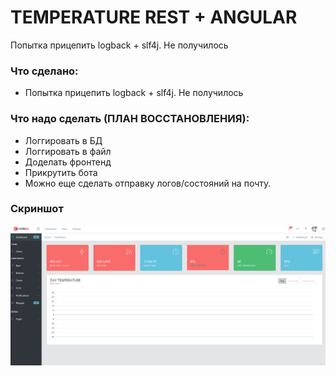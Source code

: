 # TEMPERATURE REST + ANGULAR

Попытка прицепить logback + slf4j. Не получилось
 
 
### Что сделано:

* Попытка прицепить logback + slf4j. Не получилось


### Что надо сделать (ПЛАН ВОССТАНОВЛЕНИЯ):

* Логгировать в БД
* Логгировать в файл
* Доделать фронтенд
* Прикрутить бота
* Можно еще сделать отправку логов/состояний на почту.


### Скриншот
![screenshot](image.png)
